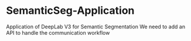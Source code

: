 # SemanticSeg-Application

Application of DeepLab V3 for Semantic Segmentation
We need to add an API to handle the communication workflow
